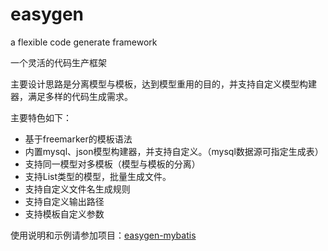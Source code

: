 # easygen

a flexible code generate framework

一个灵活的代码生产框架

主要设计思路是分离模型与模板，达到模型重用的目的，并支持自定义模型构建器，满足多样的代码生成需求。

主要特色如下：

- 基于freemarker的模板语法
- 内置mysql、json模型构建器，并支持自定义。（mysql数据源可指定生成表）
- 支持同一模型对多模板（模型与模板的分离）
- 支持List类型的模型，批量生成文件。
- 支持自定义文件名生成规则
- 支持自定义输出路径
- 支持模板自定义参数

使用说明和示例请参加项目：[easygen-mybatis](https://github.com/BigMaMonkey/easygen-mybatis)